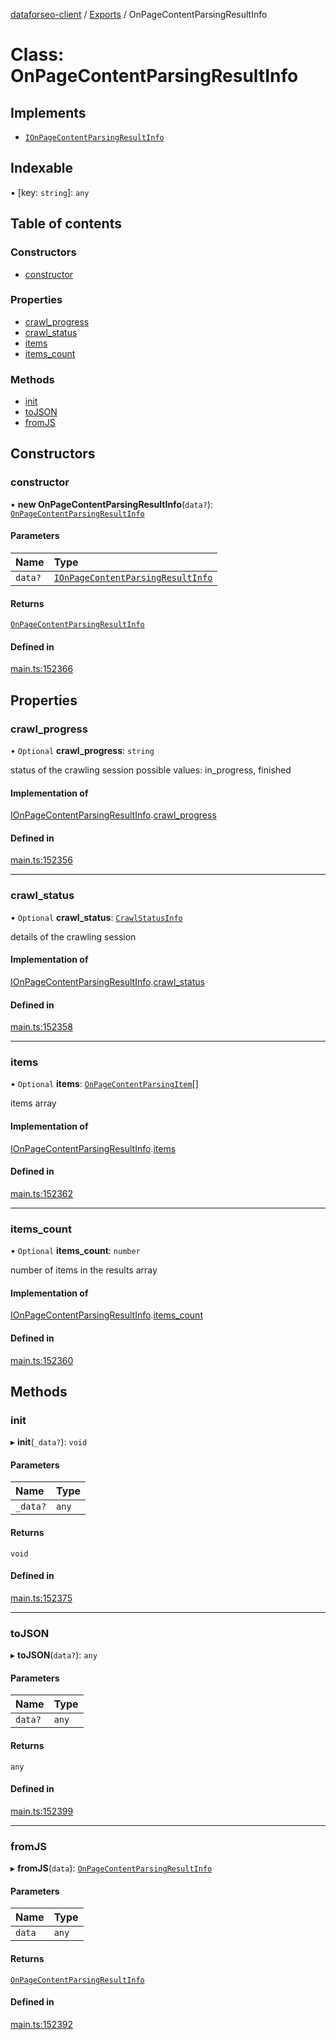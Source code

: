 [dataforseo-client](../README.md) / [Exports](../modules.md) / OnPageContentParsingResultInfo

# Class: OnPageContentParsingResultInfo

## Implements

- [`IOnPageContentParsingResultInfo`](../interfaces/IOnPageContentParsingResultInfo.md)

## Indexable

▪ [key: `string`]: `any`

## Table of contents

### Constructors

- [constructor](OnPageContentParsingResultInfo.md#constructor)

### Properties

- [crawl\_progress](OnPageContentParsingResultInfo.md#crawl_progress)
- [crawl\_status](OnPageContentParsingResultInfo.md#crawl_status)
- [items](OnPageContentParsingResultInfo.md#items)
- [items\_count](OnPageContentParsingResultInfo.md#items_count)

### Methods

- [init](OnPageContentParsingResultInfo.md#init)
- [toJSON](OnPageContentParsingResultInfo.md#tojson)
- [fromJS](OnPageContentParsingResultInfo.md#fromjs)

## Constructors

### constructor

• **new OnPageContentParsingResultInfo**(`data?`): [`OnPageContentParsingResultInfo`](OnPageContentParsingResultInfo.md)

#### Parameters

| Name | Type |
| :------ | :------ |
| `data?` | [`IOnPageContentParsingResultInfo`](../interfaces/IOnPageContentParsingResultInfo.md) |

#### Returns

[`OnPageContentParsingResultInfo`](OnPageContentParsingResultInfo.md)

#### Defined in

[main.ts:152366](https://github.com/dataforseo/TypeScriptClient/blob/7ca1aa4/main.ts#L152366)

## Properties

### crawl\_progress

• `Optional` **crawl\_progress**: `string`

status of the crawling session
possible values: in_progress, finished

#### Implementation of

[IOnPageContentParsingResultInfo](../interfaces/IOnPageContentParsingResultInfo.md).[crawl_progress](../interfaces/IOnPageContentParsingResultInfo.md#crawl_progress)

#### Defined in

[main.ts:152356](https://github.com/dataforseo/TypeScriptClient/blob/7ca1aa4/main.ts#L152356)

___

### crawl\_status

• `Optional` **crawl\_status**: [`CrawlStatusInfo`](CrawlStatusInfo.md)

details of the crawling session

#### Implementation of

[IOnPageContentParsingResultInfo](../interfaces/IOnPageContentParsingResultInfo.md).[crawl_status](../interfaces/IOnPageContentParsingResultInfo.md#crawl_status)

#### Defined in

[main.ts:152358](https://github.com/dataforseo/TypeScriptClient/blob/7ca1aa4/main.ts#L152358)

___

### items

• `Optional` **items**: [`OnPageContentParsingItem`](OnPageContentParsingItem.md)[]

items array

#### Implementation of

[IOnPageContentParsingResultInfo](../interfaces/IOnPageContentParsingResultInfo.md).[items](../interfaces/IOnPageContentParsingResultInfo.md#items)

#### Defined in

[main.ts:152362](https://github.com/dataforseo/TypeScriptClient/blob/7ca1aa4/main.ts#L152362)

___

### items\_count

• `Optional` **items\_count**: `number`

number of items in the results array

#### Implementation of

[IOnPageContentParsingResultInfo](../interfaces/IOnPageContentParsingResultInfo.md).[items_count](../interfaces/IOnPageContentParsingResultInfo.md#items_count)

#### Defined in

[main.ts:152360](https://github.com/dataforseo/TypeScriptClient/blob/7ca1aa4/main.ts#L152360)

## Methods

### init

▸ **init**(`_data?`): `void`

#### Parameters

| Name | Type |
| :------ | :------ |
| `_data?` | `any` |

#### Returns

`void`

#### Defined in

[main.ts:152375](https://github.com/dataforseo/TypeScriptClient/blob/7ca1aa4/main.ts#L152375)

___

### toJSON

▸ **toJSON**(`data?`): `any`

#### Parameters

| Name | Type |
| :------ | :------ |
| `data?` | `any` |

#### Returns

`any`

#### Defined in

[main.ts:152399](https://github.com/dataforseo/TypeScriptClient/blob/7ca1aa4/main.ts#L152399)

___

### fromJS

▸ **fromJS**(`data`): [`OnPageContentParsingResultInfo`](OnPageContentParsingResultInfo.md)

#### Parameters

| Name | Type |
| :------ | :------ |
| `data` | `any` |

#### Returns

[`OnPageContentParsingResultInfo`](OnPageContentParsingResultInfo.md)

#### Defined in

[main.ts:152392](https://github.com/dataforseo/TypeScriptClient/blob/7ca1aa4/main.ts#L152392)
